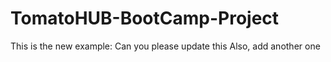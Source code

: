 # TomatoHUB-BootCamp-Project
This is the new example: Can you please update this
Also, add another one

